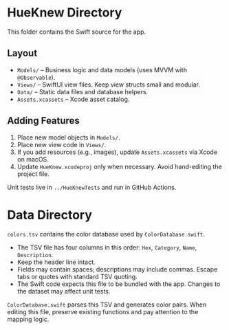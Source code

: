 # HueKnew Directory

This folder contains the Swift source for the app.

## Layout

- `Models/` – Business logic and data models (uses MVVM with `@Observable`).
- `Views/` – SwiftUI view files. Keep view structs small and modular.
- `Data/` – Static data files and database helpers.
- `Assets.xcassets` – Xcode asset catalog.

## Adding Features

1. Place new model objects in `Models/`.
2. Place new view code in `Views/`.
3. If you add resources (e.g., images), update `Assets.xcassets` via Xcode on macOS.
4. Update `HueKnew.xcodeproj` only when necessary. Avoid hand-editing the project file.

Unit tests live in `../HueKnewTests` and run in GitHub Actions.

# Data Directory

`colors.tsv` contains the color database used by `ColorDatabase.swift`.

- The TSV file has four columns in this order: `Hex`, `Category`, `Name`, `Description`.
- Keep the header line intact.
- Fields may contain spaces; descriptions may include commas. Escape tabs or quotes with standard TSV quoting.
- The Swift code expects this file to be bundled with the app. Changes to the dataset may affect unit tests.

`ColorDatabase.swift` parses this TSV and generates color pairs. When editing this file, preserve existing functions and pay attention to the mapping logic.